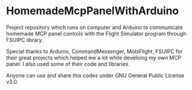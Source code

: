 # HomemadeMcpPanelWithArduino
Project repository which runs on computer and Arduino to communicate homemade MCP panel controls with the Flight Simulator program through FSUIPC library.

Special thanks to Arduino, CommandMessenger, MobiFlight, FSUIPC for their great projects which helped me a lot while develoing my own MCP panel. I also used some of their code and libraries.

Anyone can use and share this codes under GNU General Public License v3.0.

